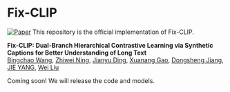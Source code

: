 # Fix-CLIP
[![Paper](https://img.shields.io/badge/arXiv-2504.13181-brightgreen.svg?style=flat-square)](https://arxiv.org/abs/2507.10095)
This repository is the official implementation of Fix-CLIP.

**Fix-CLIP: Dual-Branch Hierarchical Contrastive Learning via Synthetic Captions for Better Understanding of Long Text**\
[Bingchao Wang](), [Zhiwei Ning](), [Jianyu Ding](), [Xuanang Gao](), [Dongsheng Jiang](), [JIE YANG](), [Wei Liu]()

Coming soon! We will release the code and models. 

